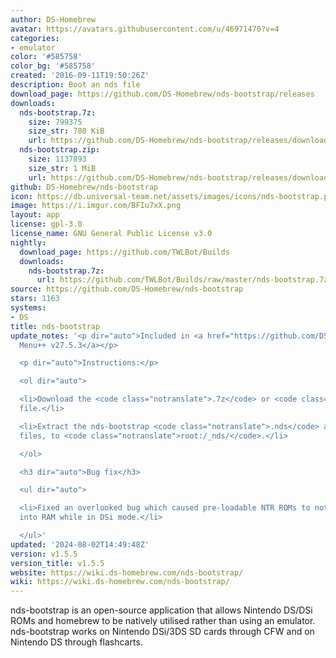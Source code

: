 ```yaml
---
author: DS-Homebrew
avatar: https://avatars.githubusercontent.com/u/46971470?v=4
categories:
- emulator
color: '#585758'
color_bg: '#585758'
created: '2016-09-11T19:50:26Z'
description: Boot an nds file
download_page: https://github.com/DS-Homebrew/nds-bootstrap/releases
downloads:
  nds-bootstrap.7z:
    size: 799375
    size_str: 780 KiB
    url: https://github.com/DS-Homebrew/nds-bootstrap/releases/download/v1.5.5/nds-bootstrap.7z
  nds-bootstrap.zip:
    size: 1137893
    size_str: 1 MiB
    url: https://github.com/DS-Homebrew/nds-bootstrap/releases/download/v1.5.5/nds-bootstrap.zip
github: DS-Homebrew/nds-bootstrap
icon: https://db.universal-team.net/assets/images/icons/nds-bootstrap.png
image: https://i.imgur.com/BFIu7xX.png
layout: app
license: gpl-3.0
license_name: GNU General Public License v3.0
nightly:
  download_page: https://github.com/TWLBot/Builds
  downloads:
    nds-bootstrap.7z:
      url: https://github.com/TWLBot/Builds/raw/master/nds-bootstrap.7z
source: https://github.com/DS-Homebrew/nds-bootstrap
stars: 1163
systems:
- DS
title: nds-bootstrap
update_notes: '<p dir="auto">Included in <a href="https://github.com/DS-Homebrew/TWiLightMenu/releases/tag/v27.5.3"><strong>TW</strong>i<strong>L</strong>ight
  Menu++ v27.5.3</a></p>

  <p dir="auto">Instructions:</p>

  <ol dir="auto">

  <li>Download the <code class="notranslate">.7z</code> or <code class="notranslate">.zip</code>
  file.</li>

  <li>Extract the nds-bootstrap <code class="notranslate">.nds</code> and <code class="notranslate">.ver</code>
  files, to <code class="notranslate">root:/_nds/</code>.</li>

  </ol>

  <h3 dir="auto">Bug fix</h3>

  <ul dir="auto">

  <li>Fixed an overlooked bug which caused pre-loadable NTR ROMs to not properly load
  into RAM while in DSi mode.</li>

  </ul>'
updated: '2024-08-02T14:49:48Z'
version: v1.5.5
version_title: v1.5.5
website: https://wiki.ds-homebrew.com/nds-bootstrap/
wiki: https://wiki.ds-homebrew.com/nds-bootstrap/
---
```

nds-bootstrap is an open-source application that allows Nintendo DS/DSi ROMs and homebrew to be natively utilised rather than using an emulator. nds-bootstrap works on Nintendo DSi/3DS SD cards through CFW and on Nintendo DS through flashcarts.